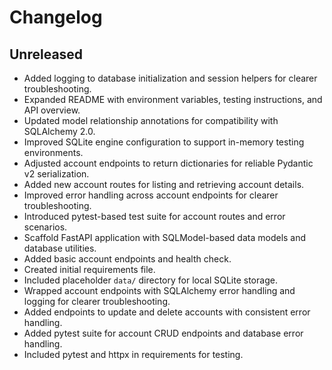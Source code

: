 # Changelog

## Unreleased
- Added logging to database initialization and session helpers for clearer troubleshooting.
- Expanded README with environment variables, testing instructions, and API overview.
- Updated model relationship annotations for compatibility with SQLAlchemy 2.0.
- Improved SQLite engine configuration to support in-memory testing environments.
- Adjusted account endpoints to return dictionaries for reliable Pydantic v2 serialization.
- Added new account routes for listing and retrieving account details.
- Improved error handling across account endpoints for clearer troubleshooting.
- Introduced pytest-based test suite for account routes and error scenarios.
- Scaffold FastAPI application with SQLModel-based data models and database utilities.
- Added basic account endpoints and health check.
- Created initial requirements file.
- Included placeholder `data/` directory for local SQLite storage.
- Wrapped account endpoints with SQLAlchemy error handling and logging for clearer troubleshooting.
- Added endpoints to update and delete accounts with consistent error handling.
- Added pytest suite for account CRUD endpoints and database error handling.
- Included pytest and httpx in requirements for testing.
